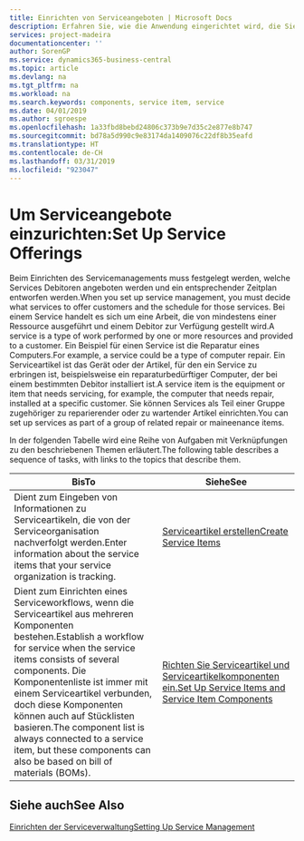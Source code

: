 ```yaml
---
title: Einrichten von Serviceangeboten | Microsoft Docs
description: Erfahren Sie, wie die Anwendung eingerichtet wird, die Sie Ihren Debitoren anbieten.
services: project-madeira
documentationcenter: ''
author: SorenGP
ms.service: dynamics365-business-central
ms.topic: article
ms.devlang: na
ms.tgt_pltfrm: na
ms.workload: na
ms.search.keywords: components, service item, service
ms.date: 04/01/2019
ms.author: sgroespe
ms.openlocfilehash: 1a33fbd8bebd24806c373b9e7d35c2e877e8b747
ms.sourcegitcommit: bd78a5d990c9e83174da1409076c22df8b35eafd
ms.translationtype: HT
ms.contentlocale: de-CH
ms.lasthandoff: 03/31/2019
ms.locfileid: "923047"
---
```

# <a name="set-up-service-offerings"></a><span data-ttu-id="e8783-103">Um Serviceangebote einzurichten:</span><span class="sxs-lookup"><span data-stu-id="e8783-103">Set Up Service Offerings</span></span>
<span data-ttu-id="e8783-104">Beim Einrichten des Servicemanagements muss festgelegt werden, welche Services Debitoren angeboten werden und ein entsprechender Zeitplan entworfen werden.</span><span class="sxs-lookup"><span data-stu-id="e8783-104">When you set up service management, you must decide what services to offer customers and the schedule for those services.</span></span> <span data-ttu-id="e8783-105">Bei einem Service handelt es sich um eine Arbeit, die von mindestens einer Ressource ausgeführt und einem Debitor zur Verfügung gestellt wird.</span><span class="sxs-lookup"><span data-stu-id="e8783-105">A service is a type of work performed by one or more resources and provided to a customer.</span></span> <span data-ttu-id="e8783-106">Ein Beispiel für einen Service ist die Reparatur eines Computers.</span><span class="sxs-lookup"><span data-stu-id="e8783-106">For example, a service could be a type of computer repair.</span></span> <span data-ttu-id="e8783-107">Ein Serviceartikel ist das Gerät oder der Artikel, für den ein Service zu erbringen ist, beispielsweise ein reparaturbedürftiger Computer, der bei einem bestimmten Debitor installiert ist.</span><span class="sxs-lookup"><span data-stu-id="e8783-107">A service item is the equipment or item that needs servicing, for example, the computer that needs repair, installed at a specific customer.</span></span> <span data-ttu-id="e8783-108">Sie können Services als Teil einer Gruppe zugehöriger zu reparierender oder zu wartender Artikel einrichten.</span><span class="sxs-lookup"><span data-stu-id="e8783-108">You can set up services as part of a group of related repair or maineenance items.</span></span>  
  
<span data-ttu-id="e8783-109">In der folgenden Tabelle wird eine Reihe von Aufgaben mit Verknüpfungen zu den beschriebenen Themen erläutert.</span><span class="sxs-lookup"><span data-stu-id="e8783-109">The following table describes a sequence of tasks, with links to the topics that describe them.</span></span>  
  
|<span data-ttu-id="e8783-110">**Bis**</span><span class="sxs-lookup"><span data-stu-id="e8783-110">**To**</span></span>|<span data-ttu-id="e8783-111">**Siehe**</span><span class="sxs-lookup"><span data-stu-id="e8783-111">**See**</span></span>|  
|------------|-------------|  
|<span data-ttu-id="e8783-112">Dient zum Eingeben von Informationen zu Serviceartikeln, die von der Serviceorganisation nachverfolgt werden.</span><span class="sxs-lookup"><span data-stu-id="e8783-112">Enter information about the service items that your service organization is tracking.</span></span>|[<span data-ttu-id="e8783-113">Serviceartikel erstellen</span><span class="sxs-lookup"><span data-stu-id="e8783-113">Create Service Items</span></span>](service-how-to-create-service-items.md)|  
|<span data-ttu-id="e8783-114">Dient zum Einrichten eines Serviceworkflows, wenn die Serviceartikel aus mehreren Komponenten bestehen.</span><span class="sxs-lookup"><span data-stu-id="e8783-114">Establish a workflow for service when the service items consists of several components.</span></span> <span data-ttu-id="e8783-115">Die Komponentenliste ist immer mit einem Serviceartikel verbunden, doch diese Komponenten können auch auf Stücklisten basieren.</span><span class="sxs-lookup"><span data-stu-id="e8783-115">The component list is always connected to a service item, but these components can also be based on bill of materials (BOMs).</span></span>|[<span data-ttu-id="e8783-116">Richten Sie Serviceartikel und Serviceartikelkomponenten ein.</span><span class="sxs-lookup"><span data-stu-id="e8783-116">Set Up Service Items and Service Item Components</span></span>](service-how-setup-service-items.md)|  
  
## <a name="see-also"></a><span data-ttu-id="e8783-117">Siehe auch</span><span class="sxs-lookup"><span data-stu-id="e8783-117">See Also</span></span>  
[<span data-ttu-id="e8783-118">Einrichten der Serviceverwaltung</span><span class="sxs-lookup"><span data-stu-id="e8783-118">Setting Up Service Management</span></span>](service-setup-service.md)   